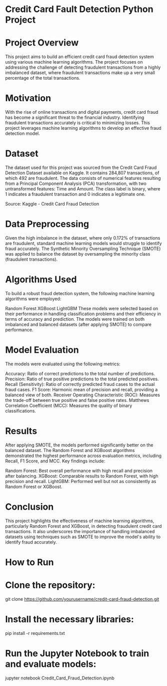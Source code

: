 # Credit Card Fault Detection Python Project

# Project Overview
This project aims to build an efficient credit card fraud detection system using various machine learning algorithms. The project focuses on addressing the challenge of detecting fraudulent transactions from a highly imbalanced dataset, where fraudulent transactions make up a very small percentage of the total transactions.

# Motivation
With the rise of online transactions and digital payments, credit card fraud has become a significant threat to the financial industry. Identifying fraudulent transactions accurately is critical to minimizing losses. This project leverages machine learning algorithms to develop an effective fraud detection model.

# Dataset
The dataset used for this project was sourced from the Credit Card Fraud Detection Dataset available on Kaggle. It contains 284,807 transactions, of which 492 are fraudulent. The data consists of numerical features resulting from a Principal Component Analysis (PCA) transformation, with two untransformed features: Time and Amount. The class label is binary, where 1 indicates a fraudulent transaction and 0 indicates a legitimate one.

Source: Kaggle - Credit Card Fraud Detection
# Data Preprocessing
Given the high imbalance in the dataset, where only 0.172% of transactions are fraudulent, standard machine learning models would struggle to identify fraud accurately. The Synthetic Minority Oversampling Technique (SMOTE) was applied to balance the dataset by oversampling the minority class (fraudulent transactions).

# Algorithms Used
To build a robust fraud detection system, the following machine learning algorithms were employed:

Random Forest
XGBoost
LightGBM
These models were selected based on their performance in handling classification problems and their efficiency in terms of accuracy and prediction. The models were trained on both imbalanced and balanced datasets (after applying SMOTE) to compare performance.

# Model Evaluation
The models were evaluated using the following metrics:

Accuracy: Ratio of correct predictions to the total number of predictions.
Precision: Ratio of true positive predictions to the total predicted positives.
Recall (Sensitivity): Ratio of correctly predicted fraud cases to the actual fraud cases.
F1 Score: Harmonic mean of precision and recall, providing a balanced view of both.
Receiver Operating Characteristic (ROC): Measures the trade-off between true positive and false positive rates.
Matthews Correlation Coefficient (MCC): Measures the quality of binary classifications.
# Results
After applying SMOTE, the models performed significantly better on the balanced dataset. The Random Forest and XGBoost algorithms demonstrated the highest performance across evaluation metrics, including Recall, F1 Score, and MCC. Key findings include:

Random Forest: Best overall performance with high recall and precision after balancing.
XGBoost: Comparable results to Random Forest, with high precision and recall.
LightGBM: Performed well but not as consistently as Random Forest or XGBoost.
# Conclusion
This project highlights the effectiveness of machine learning algorithms, particularly Random Forest and XGBoost, in detecting fraudulent credit card transactions. It also underscores the importance of handling imbalanced datasets using techniques such as SMOTE to improve the model's ability to identify fraud accurately.


# How to Run
# Clone the repository:

git clone https://github.com/yourusername/credit-card-fraud-detection.git
# Install the necessary libraries:

pip install -r requirements.txt
# Run the Jupyter Notebook to train and evaluate models:

jupyter notebook Credit_Card_Fraud_Detection.ipynb


